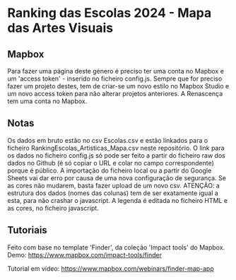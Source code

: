 # Ranking das Escolas 2024 - Mapa das Artes Visuais

## Mapbox
Para fazer uma página deste género é preciso ter uma conta no Mapbox e um 'access token' - inserido no ficheiro config.js. Sempre que for preciso fazer um projeto destes, tem de criar-se um novo estilo no Mapbox Studio e um novo access token para não alterar projetos anteriores. A Renascença tem uma conta no Mapbox.

## Notas

Os dados em bruto estão no csv Escolas.csv e estão linkados para o ficheiro RankingEscolas_Artisticas_Mapa.csv neste repositório.
O link para os dados no ficheiro config.js só pode ser feito a partir do ficheiro raw dos dados no Github (é só copiar o URL e colar no campo correspondente) porque é público. A importação do ficheiro local ou a partir do Google Sheets vai dar erro por causa de uma nova configuração de segurança.
Se as cores não mudarem, basta fazer upload de um novo csv. ATENÇÃO: a estrutura dos dados (nomes das colunas) tem de ser exatamente igual a esta, para não crashar o javascript.
A legenda é editada no ficheiro HTML e as cores, no ficheiro javascript.

## Tutoriais
Feito com base no template 'Finder', da coleção 'Impact tools' do Mapbox.
Demo:
https://www.mapbox.com/impact-tools/finder

Tutorial em vídeo:
https://www.mapbox.com/webinars/finder-map-app

